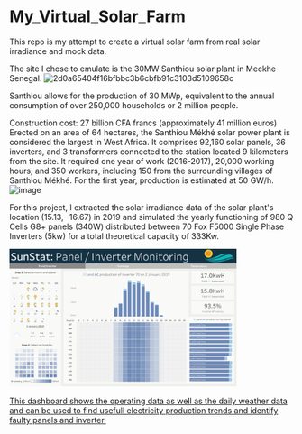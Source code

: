# My_Virtual_Solar_Farm
This repo is my attempt to create a virtual solar farm from real solar irradiance and mock data.

The site I chose to emulate is the 30MW Santhiou solar plant in Meckhe Senegal.
![2d0a65404f16bfbbc3b6cbfb91c3103d5109658c](https://github.com/AdrienSourdilleTIL/My_Virtual_Solar_Farm/assets/130470716/86cfcfb3-5793-4a16-a96c-dcbcc24cc467)

 Santhiou allows for the production of 30 MWp, equivalent to the annual consumption of over 250,000 households or 2 million people.

Construction cost: 27 billion CFA francs (approximately 41 million euros)
Erected on an area of 64 hectares, the Santhiou Mékhé solar power plant is considered the largest in West Africa.
It comprises 92,160 solar panels, 36 inverters, and 3 transformers connected to the station located 9 kilometers from the site.
It required one year of work (2016-2017), 20,000 working hours, and 350 workers, including 150 from the surrounding villages of Santhiou Mékhé.
For the first year, production is estimated at 50 GW/h.
![image](https://github.com/AdrienSourdilleTIL/My_Virtual_Solar_Farm/assets/130470716/a14ccc63-918e-4bf3-9d3a-ffc8493ff7e3)

For this project, I extracted the solar irradiance data of the solar plant's location (15.13, -16.67) in 2019 and simulated the yearly functioning of 980 Q Cells G8+ panels (340W) distributed between 70 Fox F5000 Single Phase Inverters (5kw) for a total theoretical capacity of 333Kw.


<a href="https://public.tableau.com/shared/GXXN76NXJ?:display_count=n&:origin=viz_share_link">
<img src="Solar Monitoring.png" width="80%">

This dashboard shows the operating data as well as the daily weather data and can be used to find usefull electricity production trends and identify faulty panels and inverter.






